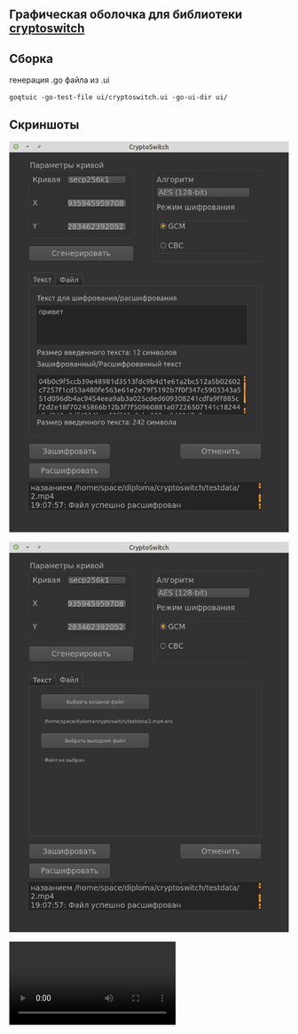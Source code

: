 ## Графическая оболочка для библиотеки [cryptoswitch](https://github.com/elizarpif/diploma-elliptic)

## Сборка
генерация .go файла из .ui
```shell script
goqtuic -go-test-file ui/cryptoswitch.ui -go-ui-dir ui/
```

## Скриншоты

![Шифрование текста](https://github.com/elizarpif/cryptoswitch-ui/blob/develop/assets/1.png)

![Шифрование файла](https://github.com/elizarpif/cryptoswitch-ui/blob/develop/assets/2.png)

![Шифрование файла](https://github.com/elizarpif/cryptoswitch-ui/blob/develop/assets/diploma-record.mp4)
